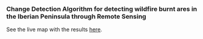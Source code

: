 ### Change Detection Algorithm for detecting wildfire burnt ares in the Iberian Peninsula through Remote Sensing 

See the live map with the results [here](https://mmoncadaisla.carto.com/kuviz/fb80b439-a82b-49a2-beee-6654f63188af).